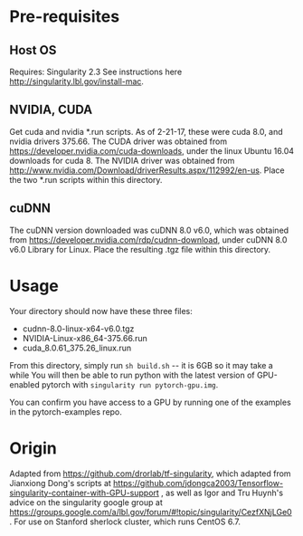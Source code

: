 # Pre-requisites

## Host OS

Requires: Singularity 2.3
See instructions here http://singularity.lbl.gov/install-mac.

## NVIDIA, CUDA

Get cuda and nvidia *.run scripts.  As of 2-21-17, these were cuda 8.0, and
nvidia drivers 375.66.  The CUDA driver was obtained from
https://developer.nvidia.com/cuda-downloads, under the linux Ubuntu 16.04
downloads for cuda 8.  The NVIDIA driver was obtained from
http://www.nvidia.com/Download/driverResults.aspx/112992/en-us.  Place the two
*.run scripts within this directory.

## cuDNN

The cuDNN version downloaded was cuDNN 8.0 v6.0, which was obtained from
https://developer.nvidia.com/rdp/cudnn-download, under cuDNN 8.0 v6.0 Library
for Linux.  Place the resulting .tgz file within this directory.

# Usage

Your directory should now have these three files:

- cudnn-8.0-linux-x64-v6.0.tgz
- NVIDIA-Linux-x86_64-375.66.run
- cuda_8.0.61_375.26_linux.run

From this directory, simply run `sh build.sh` -- it is 6GB so it may take a
while You will then be able to run python with the latest version of
GPU-enabled pytorch with `singularity run pytorch-gpu.img`.

You can confirm you have access to a GPU by running one of the examples in the
pytorch-examples repo.

# Origin

Adapted from https://github.com/drorlab/tf-singularity, which adapted from 
Jianxiong Dong's scripts at
https://github.com/jdongca2003/Tensorflow-singularity-container-with-GPU-support
, as well as Igor and Tru Huynh's advice on the singularity google group at
https://groups.google.com/a/lbl.gov/forum/#!topic/singularity/CezfXNjLGe0 .  For
use on Stanford sherlock cluster, which runs CentOS 6.7.

